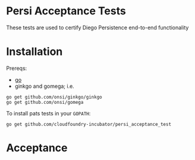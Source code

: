 # Persi Acceptance Tests
These tests are used to certify Diego Persistence end-to-end functionality
# Installation

Prereqs:
- [go](https://golang.org/dl/)
- ginkgo and gomega; i.e.
```
go get github.com/onsi/ginkgo/ginkgo
go get github.com/onsi/gomega
```
To install pats tests in your `GOPATH`:
```
go get github.com/cloudfoundry-incubator/persi_acceptance_test
```

# Acceptance

